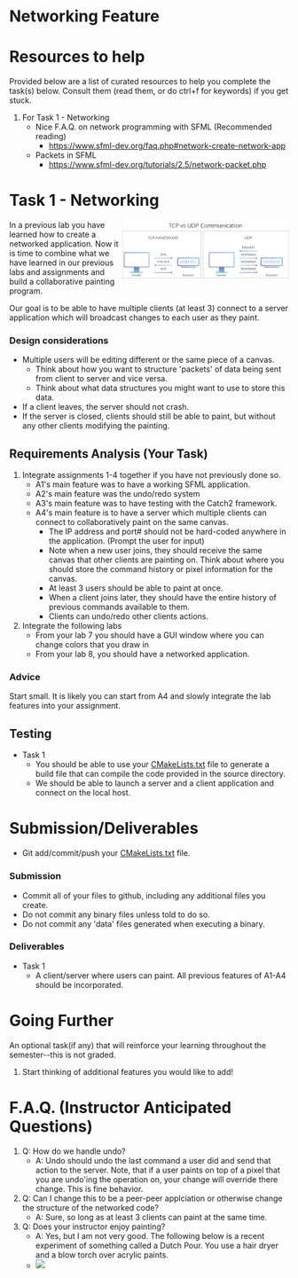 # Networking Feature 


# Resources to help

Provided below are a list of curated resources to help you complete the task(s) below. Consult them (read them, or do ctrl+f for keywords) if you get stuck.


1. For Task 1 - Networking
	- Nice F.A.Q. on network programming with SFML (Recommended reading)
		- https://www.sfml-dev.org/faq.php#network-create-network-app
	- Packets in SFML
		- https://www.sfml-dev.org/tutorials/2.5/network-packet.php

# Task 1 - Networking

<img align="right" width="300px" src="./media/network.png">

In a previous lab you have learned how to create a networked application. Now it is time to combine what we have learned in our previous labs and assignments and build a collaborative painting program.

Our goal is to be able to have multiple clients (at least 3) connect to a server application which will broadcast changes to each user as they paint.

### Design considerations

- Multiple users will be editing different or the same piece of a canvas.
	- Think about how you want to structure 'packets' of data being sent from client to server and vice versa.
	- Think about what data structures you might want to use to store this data.
- If a client leaves, the server should not crash.
- If the server is closed, clients should still be able to paint, but without any other clients modifying the painting.


## Requirements Analysis (Your Task)

1. Integrate assignments 1-4 together if you have not previously done so.
	- A1's main feature was to have a working SFML application.
	- A2's main feature was the undo/redo system
	- A3's main feature was to have testing with the Catch2 framework.
	- A4's main feature is to have a server which multiple clients can connect to collaboratively paint on the same canvas.
		- The IP address and port# should not be hard-coded anywhere in the application. (Prompt the user for input)
		- Note when a new user joins, they should receive the same canvas that other clients are painting on. Think about where you should store the command history or pixel information for the canvas.
		- At least 3 users should be able to paint at once.
		- When a client joins later, they should have the entire history of previous commands available to them.
		- Clients can undo/redo other clients actions.
2. Integrate the following labs
	- From your lab 7 you should have a GUI window where you can change colors that you draw in
	- From your lab 8, you should have a networked application.

### Advice

Start small. It is likely you can start from A4 and slowly integrate the lab features into your assignment.

## Testing

- Task 1
	- You should be able to use your [CMakeLists.txt](./CMakeLists.txt) file to generate a build file that can compile the code provided in the source directory.
	- We should be able to launch a server and a client application and connect on the local host.

# Submission/Deliverables

- Git add/commit/push your [CMakeLists.txt](./CMakeLists.txt) file.

### Submission

- Commit all of your files to github, including any additional files you create.
- Do not commit any binary files unless told to do so.
- Do not commit any 'data' files generated when executing a binary.

### Deliverables

- Task 1
	- A client/server where users can paint. All previous features of A1-A4 should be incorporated.

# Going Further

An optional task(if any) that will reinforce your learning throughout the semester--this is not graded.

1. Start thinking of additional features you would like to add!

# F.A.Q. (Instructor Anticipated Questions)

1. Q: How do we handle undo?
	- A: Undo should undo the last command a user did and send that action to the server. Note, that if a user paints on top of a pixel that you are undo'ing the operation on, your change will override there change. This is fine behavior.
2. Q: Can I change this to be a peer-peer applciation or otherwise change the structure of the networked code?
	- A: Sure, so long as at least 3 clients can paint at the same time.
3. Q: Does your instructor enjoy painting?
	- A: Yes, but I am not very good. The following below is a recent experiment of something called a Dutch Pour. You use a hair dryer and a blow torch over acrylic paints.
	- <img src="./media/DutchPour.jpg"/>

